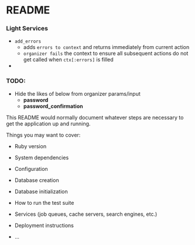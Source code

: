 # README

### Light Services
- `add_errors`
  - adds `errors to context` and returns immediately from current action
  - `organizer fails` the context to ensure all subsequent actions do not get called when `ctx[:errors]` is filled
- 
### TODO:

- Hide the likes of below from organizer params/input
  - **password**
  - **password_confirmation**

This README would normally document whatever steps are necessary to get the
application up and running.

Things you may want to cover:

* Ruby version

* System dependencies

* Configuration

* Database creation

* Database initialization

* How to run the test suite

* Services (job queues, cache servers, search engines, etc.)

* Deployment instructions

* ...
